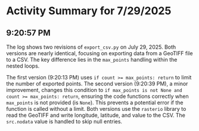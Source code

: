 # Activity Summary for 7/29/2025

## 9:20:57 PM
The log shows two revisions of `export_csv.py` on July 29, 2025.  Both versions are nearly identical, focusing on exporting data from a GeoTIFF file to a CSV.  The key difference lies in the `max_points` handling within the nested loops.

The first version (9:20:13 PM) uses `if count >= max_points: return` to limit the number of exported points. The second version (9:20:39 PM), a minor improvement, changes this condition to `if max_points is not None and count >= max_points: return`, ensuring the code functions correctly when `max_points` is not provided (is `None`).  This prevents a potential error if the function is called without a limit.  Both versions use the `rasterio` library to read the GeoTIFF and write longitude, latitude, and value to the CSV.  The `src.nodata` value is handled to skip null entries.
